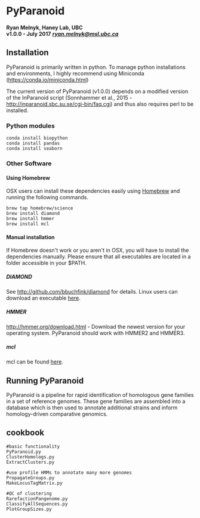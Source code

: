 # PyParanoid

**Ryan Melnyk, Haney Lab, UBC**  
**v1.0.0 - July 2017**
***ryan.melnyk@msl.ubc.ca***


## Installation

PyParanoid is primarily written in python.  To manage python installations and environments, I highly recommend using Miniconda (https://conda.io/miniconda.html)

The current version of PyParanoid (v1.0.0) depends on a modified version of the InParanoid script (Sonnhammer et al., 2015 - http://inparanoid.sbc.su.se/cgi-bin/faq.cgi) and thus also requires perl to be installed.

### Python modules
```
conda install biopython
conda install pandas
conda install seaborn
```

### Other Software

#### Using Homebrew

OSX users can install these dependencies easily using [Homebrew](https://brew.sh/) and running the following commands.

```
brew tap homebrew/science
brew install diamond
brew install hmmer
brew install mcl
```

#### Manual installation

If Homebrew doesn't work or you aren't in OSX, you will have to install the dependencies manually. Please ensure that all executables are located in a folder accessible in your $PATH.

##### DIAMOND
See http://github.com/bbuchfink/diamond for details.  Linux users can download an executable [here](https://github.com/bbuchfink/diamond/releases).

##### HMMER
http://hmmer.org/download.html - Download the newest version for your operating system.  PyParanoid should work with HMMER2 and HMMER3.

##### mcl
mcl can be found [here](https://www.micans.org/mcl/index.html?sec_software).

## Running PyParanoid

PyParanoid is a pipeline for rapid identification of homologous gene families in a set of reference genomes. These gene families are assembled into a database which is then used to annotate additional strains and inform homology-driven comparative genomics.




## cookbook

```
#basic functionality
PyParanoid.py
ClusterHomologs.py
ExtractClusters.py
```

```
#use profile HMMs to annotate many more genomes
PropagateGroups.py
MakeLocusTagMatrix.py
```

```
#QC of clustering
RarefactionPangenome.py
ClassifyAllSequences.py
PlotGroupSizes.py
```
